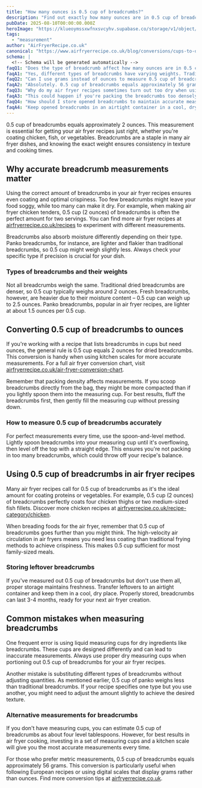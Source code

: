 ```yaml
---
title: "How many ounces is 0.5 cup of breadcrumbs?"
description: "Find out exactly how many ounces are in 0.5 cup of breadcrumbs for perfect air fryer recipes every time. No more guesswork!"
pubDate: 2025-08-10T00:00:00.000Z
heroImage: "https://klueoymssxwfnxsvcyhv.supabase.co/storage/v1/object/public/Shmucket/how-many-ounces-is-0-5-cup-of-breadcrumbs.webp"
tags:
  - "measurement"
author: "AirFryerRecipe.co.uk"
canonical: "https://www.airfryerrecipe.co.uk/blog/conversions/cups-to-ounces/how-many-ounces-is-0-5-cup-of-breadcrumbs"
schema: |
  <!-- Schema will be generated automatically -->
faqQ1: "Does the type of breadcrumb affect how many ounces are in 0.5 cup?"
faqA1: "Yes, different types of breadcrumbs have varying weights. Traditional dried breadcrumbs weigh about 2 ounces per 0.5 cup, while fresh breadcrumbs can be heavier at 2.5 ounces. Panko breadcrumbs are lighter, typically around 1.5 ounces for the same volume."
faqQ2: "Can I use grams instead of ounces to measure 0.5 cup of breadcrumbs?"
faqA2: "Absolutely. 0.5 cup of breadcrumbs equals approximately 56 grams. Many digital kitchen scales allow you to switch between ounces and grams, making it easy to measure ingredients accurately regardless of the unit your recipe uses."
faqQ3: "Why do my air fryer recipes sometimes turn out too dry when using 0.5 cup of breadcrumbs?"
faqA3: "This could happen if you're packing the breadcrumbs too densely into the measuring cup. Always use the spoon-and-level method for accurate measurements. Also, different air fryer models circulate heat differently - you might need to slightly adjust breadcrumb quantities based on your specific appliance."
faqQ4: "How should I store opened breadcrumbs to maintain accurate measurements?"
faqA4: "Keep opened breadcrumbs in an airtight container in a cool, dry place. Exposure to humidity can make breadcrumbs clump together, affecting both their weight and texture. Proper storage ensures your 0.5 cup measurements remain consistent recipe after recipe."
---
```

<p>0.5 cup of breadcrumbs equals approximately 2 ounces. This measurement is essential for getting your air fryer recipes just right, whether you're coating chicken, fish, or vegetables. Breadcrumbs are a staple in many air fryer dishes, and knowing the exact weight ensures consistency in texture and cooking times.</p>

<h2>Why accurate breadcrumb measurements matter</h2>  
<p>Using the correct amount of breadcrumbs in your air fryer recipes ensures even coating and optimal crispiness. Too few breadcrumbs might leave your food soggy, while too many can make it dry. For example, when making air fryer chicken tenders, 0.5 cup (2 ounces) of breadcrumbs is often the perfect amount for two servings. You can find more air fryer recipes at <a href=https://www.airfryerrecipe.co.uk/recipes>airfryerrecipe.co.uk/recipes</a> to experiment with different measurements.</p>  

<p>Breadcrumbs also absorb moisture differently depending on their type. Panko breadcrumbs, for instance, are lighter and flakier than traditional breadcrumbs, so 0.5 cup might weigh slightly less. Always check your specific type if precision is crucial for your dish.</p>  

<h3>Types of breadcrumbs and their weights</h3>  
<p>Not all breadcrumbs weigh the same. Traditional dried breadcrumbs are denser, so 0.5 cup typically weighs around 2 ounces. Fresh breadcrumbs, however, are heavier due to their moisture content – 0.5 cup can weigh up to 2.5 ounces. Panko breadcrumbs, popular in air fryer recipes, are lighter at about 1.5 ounces per 0.5 cup.</p>  

<h2>Converting 0.5 cup of breadcrumbs to ounces</h2>  
<p>If you're working with a recipe that lists breadcrumbs in cups but need ounces, the general rule is 0.5 cup equals 2 ounces for dried breadcrumbs. This conversion is handy when using kitchen scales for more accurate measurements. For a full air fryer conversion chart, visit <a href=https://www.airfryerrecipe.co.uk/air-fryer-conversion-chart>airfryerrecipe.co.uk/air-fryer-conversion-chart</a>.</p>  

<p>Remember that packing density affects measurements. If you scoop breadcrumbs directly from the bag, they might be more compacted than if you lightly spoon them into the measuring cup. For best results, fluff the breadcrumbs first, then gently fill the measuring cup without pressing down.</p>  

<h3>How to measure 0.5 cup of breadcrumbs accurately</h3>  
<p>For perfect measurements every time, use the spoon-and-level method. Lightly spoon breadcrumbs into your measuring cup until it's overflowing, then level off the top with a straight edge. This ensures you're not packing in too many breadcrumbs, which could throw off your recipe's balance.</p>  

<h2>Using 0.5 cup of breadcrumbs in air fryer recipes</h2>  
<p>Many air fryer recipes call for 0.5 cup of breadcrumbs as it's the ideal amount for coating proteins or vegetables. For example, 0.5 cup (2 ounces) of breadcrumbs perfectly coats four chicken thighs or two medium-sized fish fillets. Discover more chicken recipes at <a href=https://www.airfryerrecipe.co.uk/recipe-category/chicken>airfryerrecipe.co.uk/recipe-category/chicken</a>.</p>  

<p>When breading foods for the air fryer, remember that 0.5 cup of breadcrumbs goes further than you might think. The high-velocity air circulation in air fryers means you need less coating than traditional frying methods to achieve crispiness. This makes 0.5 cup sufficient for most family-sized meals.</p>  

<h3>Storing leftover breadcrumbs</h3>  
<p>If you've measured out 0.5 cup of breadcrumbs but don't use them all, proper storage maintains freshness. Transfer leftovers to an airtight container and keep them in a cool, dry place. Properly stored, breadcrumbs can last 3-4 months, ready for your next air fryer creation.</p>  

<h2>Common mistakes when measuring breadcrumbs</h2>  
<p>One frequent error is using liquid measuring cups for dry ingredients like breadcrumbs. These cups are designed differently and can lead to inaccurate measurements. Always use proper dry measuring cups when portioning out 0.5 cup of breadcrumbs for your air fryer recipes.</p>  

<p>Another mistake is substituting different types of breadcrumbs without adjusting quantities. As mentioned earlier, 0.5 cup of panko weighs less than traditional breadcrumbs. If your recipe specifies one type but you use another, you might need to adjust the amount slightly to achieve the desired texture.</p>  

<h3>Alternative measurements for breadcrumbs</h3>  
<p>If you don't have measuring cups, you can estimate 0.5 cup of breadcrumbs as about four level tablespoons. However, for best results in air fryer cooking, investing in a set of measuring cups and a kitchen scale will give you the most accurate measurements every time.</p>  

<p>For those who prefer metric measurements, 0.5 cup of breadcrumbs equals approximately 56 grams. This conversion is particularly useful when following European recipes or using digital scales that display grams rather than ounces. Find more conversion tips at <a href=https://www.airfryerrecipe.co.uk>airfryerrecipe.co.uk</a>.</p>
